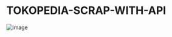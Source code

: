 # TOKOPEDIA-SCRAP-WITH-API

![image](https://user-images.githubusercontent.com/95538168/204097341-4ff2ba2f-a769-4387-8929-90620f609506.png)
